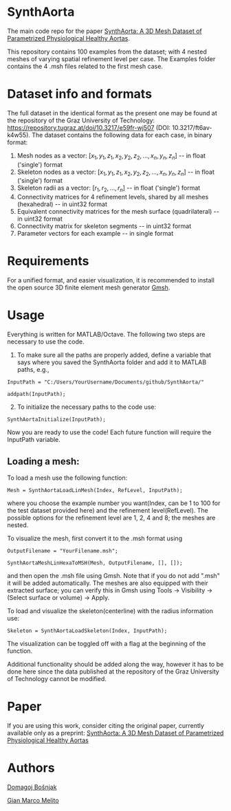 # SynthAorta
The main code repo for the paper [SynthAorta: A 3D Mesh Dataset of Parametrized Physiological Healthy Aortas](https://arxiv.org/abs/2409.08635).

This repository contains 100 examples from the dataset; with 4 nested meshes of varying spatial refinement level per case. The Examples folder contains the 4 .msh files related to the first mesh case.

# Dataset info and formats
The full dataset in the identical format as the present one may be found at the repository of the Graz University of Technology: https://repository.tugraz.at/doi/10.3217/e59fr-wj507 (DOI: 10.3217/ft6av-k4w55). The dataset contains the following data for each case, in binary format:

1. Mesh nodes as a vector: $[x_1,y_1,z_1,x_2,y_2,z_2,\dots,x_n,y_n,z_n]$ -- in float ('single') format
2. Skeleton nodes as a vector: $[x_1,y_1,z_1,x_2,y_2,z_2,\dots,x_n,y_n,z_n]$ -- in float ('single') format
3. Skeleton radii as a vector: $[r_1, r_2, \dots, r_n]$ -- in float ('single') format
4. Connectivity matrices for 4 refinement levels, shared by all meshes (hexahedral) -- in uint32 format
5. Equivalent connectivity matrices for the mesh surface (quadrilateral) -- in uint32 format
6. Connectivity matrix for skeleton segments -- in uint32 format
7. Parameter vectors for each example -- in single format
   

# Requirements
For a unified format, and easier visualization, it is recommended to install the open source 3D finite element mesh generator [Gmsh](https://gmsh.info/).

# Usage
Everything is written for MATLAB/Octave. The following two steps are necessary to use the code.

1. To make sure all the paths are properly added, define a variable that says where you saved the SynthAorta folder and add it to MATLAB paths, e.g.,  
```
InputPath = "C:/Users/YourUsername/Documents/github/SynthAorta/"
```
```
addpath(InputPath);
```
2. To initialize the necessary paths to the code use:
```
SynthAortaInitialize(InputPath);
```
Now you are ready to use the code! Each future function will require the InputPath variable.

## Loading a mesh:
To load a mesh use the following function:
```
Mesh = SynthAortaLoadLinMesh(Index, RefLevel, InputPath);
```
where you choose the example number you want(Index, can be 1 to 100 for the test dataset provided here) and the refinement level(RefLevel). The possible options for the refinement level are 1, 2, 4 and 8; the meshes are nested.

To visualize the mesh, first convert it to the .msh format using
```
OutputFilename = "YourFilename.msh";
```
```
SynthAortaMeshLinHexaToMSH(Mesh, OutputFilename, [], []);
```
and then open the .msh file using Gmsh. Note that if you do not add ".msh" it will be added automatically. The meshes are also equipped with their extracted surface; you can verify this in Gmsh using Tools -> Visibility -> (Select surface or volume) -> Apply.

To load and visualize the skeleton(centerline) with the radius information use:
```
Skeleton = SynthAortaLoadSkeleton(Index, InputPath);
```
The visualization can be toggled off with a flag at the beginning of the function.

Additional functionality should be added along the way, however it has to be done here since the data published at the repository of the Graz University of Technology cannot be modified.

# Paper
If you are using this work, consider citing the original paper, currently available only as a preprint:
[SynthAorta: A 3D Mesh Dataset of Parametrized Physiological Healthy Aortas](https://arxiv.org/abs/2409.08635)

# Authors
[Domagoj Bošnjak](https://scholar.google.com/citations?user=cTvCvggAAAAJ&hl=en)

[Gian Marco Melito](https://scholar.google.at/citations?user=M_ktJ8QAAAAJ&hl=it)
